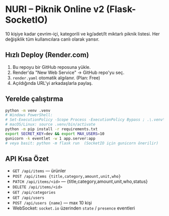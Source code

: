 
# NURI – Piknik Online v2 (Flask-SocketIO)

10 kişiye kadar çevrim-içi, kategorili ve kg/adet/lt miktarlı piknik listesi.
Her değişiklik tüm kullanıcılara canlı olarak yansır.

## Hızlı Deploy (Render.com)
1) Bu repoyu bir GitHub reposuna yükle.
2) Render'da "New Web Service" → GitHub repo'yu seç.
3) `render.yaml` otomatik algılanır. (Plan: Free)
4) Açıldığında URL'yi arkadaşlarla paylaş.

## Yerelde çalıştırma
```bash
python -m venv .venv
# Windows PowerShell:
# Set-ExecutionPolicy -Scope Process -ExecutionPolicy Bypass ; .\.venv\Scripts\Activate.ps1
# macOS/Linux: source .venv/bin/activate
python -m pip install -r requirements.txt
export SECRET_KEY=dev && export MAX_USERS=10
gunicorn -k eventlet -w 1 app.server:app
# veya basit: python -m flask run  (SocketIO için gunicorn önerilir)
```

## API Kısa Özet
- `GET /api/items` — ürünler
- `POST /api/items {title,category,amount,unit,who}`
- `PATCH /api/items/<id>` — {title,category,amount,unit,who,status}
- `DELETE /api/items/<id>`
- `GET /api/categories`
- `GET /api/users`
- `POST /api/users {name}` — max 10 kişi
- WebSocket: `socket.io` üzerinden `state` / `presence` eventleri
